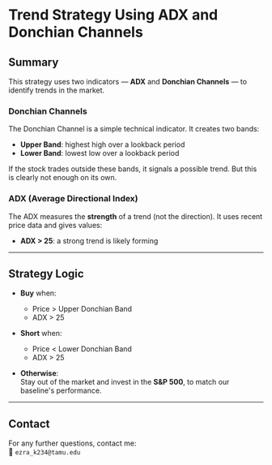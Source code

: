 # Trend Strategy Using ADX and Donchian Channels

## Summary

This strategy uses two indicators — **ADX** and **Donchian Channels** — to identify trends in the market.

### Donchian Channels

The Donchian Channel is a simple technical indicator. It creates two bands:

- **Upper Band**: highest high over a lookback period  
- **Lower Band**: lowest low over a lookback period  

If the stock trades outside these bands, it signals a possible trend.
But this is clearly not enough on its own.

### ADX (Average Directional Index)

The ADX measures the **strength** of a trend (not the direction). It uses recent price data and gives values:

- **ADX > 25**: a strong trend is likely forming

---

## Strategy Logic

- **Buy** when:
  - Price > Upper Donchian Band  
  - ADX > 25  

- **Short** when:
  - Price < Lower Donchian Band  
  - ADX > 25  

- **Otherwise**:  
  Stay out of the market and invest in the **S&P 500**, to match our baseline's performance.

---

## Contact

For any further questions, contact me:  
📧 `ezra_k234@tamu.edu`
